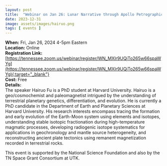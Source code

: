 ```yaml
---
layout: post
title:  "Webinar on Jan 26: Lunar Narrative through Apollo Petrographic Thin Sections"
date: 2023-12-31
image: assets/images/hairuo.png
tags: [ events ]
---
```



**When:** Fri, Jan 26, 2024 4-5pm Eastern   
**Location:** Online   
**Registration Link:** [https://tennessee.zoom.us/webinar/register/WN_MXlr9UQjTo265w66spaWYg](https://tennessee.zoom.us/webinar/register/WN_MXlr9UQjTo265w66spaWYg){:target="_blank"}     
**Cost:** Free  
**Details:**    
The speaker Hairuo Fu is a PhD student at Harvard University. Hairuo is a geo/cosmochemist and paleomagnetist intrigued by the understanding of terrestrial planetary genetics, differentiation, and evolution. He is currently a PhD candidate in the Department of Earth and Planetary Sciences at Harvard University. His research interests encompass tracing the formation and early evolution of the Earth-Moon system using elements and isotopes, understanding stable isotopic fractionation during high-temperature magmatic processes, developing radiogenic isotope systematics for applications in geochronology and mantle source heterogeneity, and reconstructing ancient plate tectonics using remanent magnetization recorded in terrestrial rocks.


This event is supported by the National Science Foundation and also by the TN Space Grant Consortium at UTK.


<br/>
<br/>
<br/>


